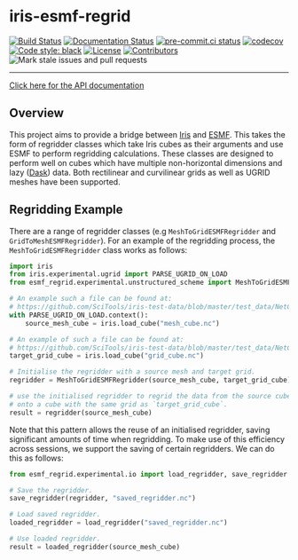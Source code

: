 # iris-esmf-regrid

[![Build Status](https://api.cirrus-ci.com/github/SciTools-incubator/iris-esmf-regrid.svg)](https://cirrus-ci.com/github/SciTools-incubator/iris-esmf-regrid)
[![Documentation Status](https://readthedocs.org/projects/iris-esmf-regrid/badge/?version=latest)](https://iris-esmf-regrid.readthedocs.io/en/latest/?badge=latest)
[![pre-commit.ci status](https://results.pre-commit.ci/badge/github/SciTools-incubator/iris-esmf-regrid/main.svg)](https://results.pre-commit.ci/latest/github/SciTools-incubator/iris-esmf-regrid/master)
[![codecov](https://codecov.io/gh/SciTools-incubator/iris-esmf-regrid/branch/main/graph/badge.svg?token=PKBXEHOZFT)](https://codecov.io/gh/SciTools-incubator/iris-esmf-regrid)
[![Code style: black](https://img.shields.io/badge/code%20style-black-000000.svg)](https://github.com/psf/black)
[![License](https://img.shields.io/github/license/SciTools-incubator/iris-esmf-regrid)](https://github.com/SciTools-incubator/iris-esmf-regrid/blob/main/LICENSE)
[![Contributors](https://img.shields.io/github/contributors/SciTools-incubator/iris-esmf-regrid)](https://github.com/SciTools-incubator/iris-esmf-regrid/graphs/contributors)
![Mark stale issues and pull requests](https://github.com/SciTools-incubator/iris-esmf-regrid/workflows/Mark%20stale%20issues%20and%20pull%20requests/badge.svg)

---

[Click here for the API documentation](https://iris-esmf-regrid.readthedocs.io/en/latest)

## Overview

This project aims to provide a bridge between [Iris](https://github.com/SciTools/iris)
and [ESMF](https://github.com/esmf-org/esmf). This takes the form of regridder classes
which take Iris cubes as their arguments and use ESMF to perform regridding
calculations. These classes are designed to perform well on cubes which have multiple
non-horizontal dimensions and lazy ([Dask](https://github.com/dask/dask)) data.
Both rectilinear and curvilinear grids as well as UGRID meshes have been supported.

## Regridding Example

There are a range of regridder classes (e.g `MeshToGridESMFRegridder` and
`GridToMeshESMFRegridder`). For an example of the regridding process, the
`MeshToGridESMFRegridder` class works as follows:

```python
import iris
from iris.experimental.ugrid import PARSE_UGRID_ON_LOAD
from esmf_regrid.experimental.unstructured_scheme import MeshToGridESMFRegridder

# An example such a file can be found at:
# https://github.com/SciTools/iris-test-data/blob/master/test_data/NetCDF/unstructured_grid/data_C4.nc
with PARSE_UGRID_ON_LOAD.context():
    source_mesh_cube = iris.load_cube("mesh_cube.nc")

# An example of such a file can be found at:
# https://github.com/SciTools/iris-test-data/blob/master/test_data/NetCDF/global/xyt/SMALL_hires_wind_u_for_ipcc4.nc
target_grid_cube = iris.load_cube("grid_cube.nc")

# Initialise the regridder with a source mesh and target grid.
regridder = MeshToGridESMFRegridder(source_mesh_cube, target_grid_cube)

# use the initialised regridder to regrid the data from the source cube
# onto a cube with the same grid as `target_grid_cube`.
result = regridder(source_mesh_cube)
```

Note that this pattern allows the reuse of an initialised regridder, saving
significant amounts of time when regridding. To make use of this efficiency across
sessions, we support the saving of certain regridders. We can do this as follows:

```python
from esmf_regrid.experimental.io import load_regridder, save_regridder

# Save the regridder.
save_regridder(regridder, "saved_regridder.nc")

# Load saved regridder.
loaded_regridder = load_regridder("saved_regridder.nc")

# Use loaded regridder.
result = loaded_regridder(source_mesh_cube)
```
